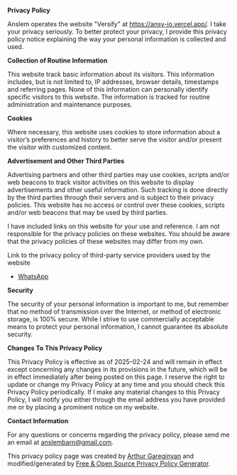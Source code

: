 **Privacy Policy**

Anslem operates the website "Versify" at https://ansy-io.vercel.app/. I take your privacy seriously. To better protect your privacy, I provide this privacy policy notice explaining the way your personal information is collected and used.

**Collection of Routine Information**

This website track basic information about its visitors. This information includes, but is not limited to, IP addresses, browser details, timestamps and referring pages. None of this information can personally identify specific visitors to this website. The information is tracked for routine administration and maintenance purposes.

**Cookies**

Where necessary, this website uses cookies to store information about a visitor’s preferences and history to better serve the visitor and/or present the visitor with customized content.

**Advertisement and Other Third Parties**

Advertising partners and other third parties may use cookies, scripts and/or web beacons to track visitor activities on this website to display advertisements and other useful information. Such tracking is done directly by the third parties through their servers and is subject to their privacy policies. This website has no access or control over these cookies, scripts and/or web beacons that may be used by third parties.

I have included links on this website for your use and reference. I am not responsible for the privacy policies on these websites. You should be aware that the privacy policies of these websites may differ from my own.

Link to the privacy policy of third-party service providers used by the website

*   [WhatsApp](https://www.whatsapp.com/legal/privacy-policy/)

**Security**

The security of your personal information is important to me, but remember that no method of transmission over the Internet, or method of electronic storage, is 100% secure. While I strive to use commercially acceptable means to protect your personal information, I cannot guarantee its absolute security.

**Changes To This Privacy Policy**

This Privacy Policy is effective as of 2025-02-24 and will remain in effect except concerning any changes in its provisions in the future, which will be in effect immediately after being posted on this page. I reserve the right to update or change my Privacy Policy at any time and you should check this Privacy Policy periodically. If I make any material changes to this Privacy Policy, I will notify you either through the email address you have provided me or by placing a prominent notice on my website.

**Contact Information**

For any questions or concerns regarding the privacy policy, please send me an email at [anslembarn@gmail.com](mailto:anslembarn@gmail.com).

This privacy policy page was created by [Arthur Gareginyan](https://github.com/ArthurGareginyan/privacy-policy-template/) and modified/generated by [Free & Open Source Privacy Policy Generator](https://free-privacy-policy-generator.digitalmalayali.in/).
